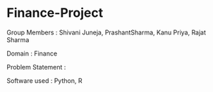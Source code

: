 # Finance-Project

Group Members : Shivani Juneja, PrashantSharma,
                Kanu Priya, Rajat Sharma

Domain : Finance

Problem Statement : 

Software used : Python, R



